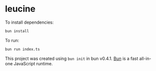 # leucine

To install dependencies:

```bash
bun install
```

To run:

```bash
bun run index.ts
```

This project was created using `bun init` in bun v0.4.1. [Bun](https://bun.sh) is a fast all-in-one JavaScript runtime.
